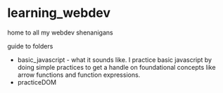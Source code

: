 # learning_webdev
home to all my webdev shenanigans

guide to folders
* basic_javascript - what it sounds like. I practice basic javascript by doing simple practices to get a handle on foundational concepts like arrow functions and function expressions.
* practiceDOM
